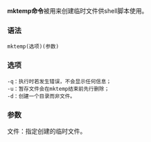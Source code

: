 **mktemp命令**被用来创建临时文件供shell脚本使用。

### 语法  

```
mktemp(选项)(参数)
```

### 选项  

```
-q：执行时若发生错误，不会显示任何信息；
-u：暂存文件会在mktemp结束前先行删除；
-d：创建一个目录而非文件。
```

### 参数  

文件：指定创建的临时文件。